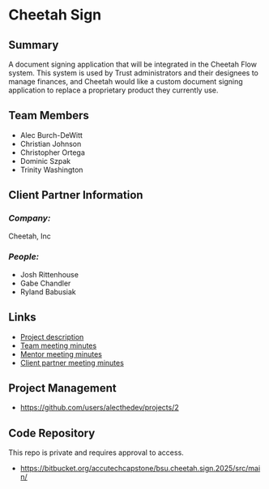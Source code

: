 # Cheetah Sign

## **Summary**

A document signing application that will be integrated in the Cheetah Flow system. This system is used by Trust administrators and their designees to manage finances, and Cheetah would like a custom document signing application to replace a proprietary product they currently use. 

## **Team Members**

- Alec Burch-DeWitt
- Christian Johnson
- Christopher Ortega
- Dominic Szpak
- Trinity Washington

## **Client Partner Information**

### *Company:* 
Cheetah, Inc

### *People:*
- Josh Rittenhouse
- Gabe Chandler
- Ryland Babusiak

## **Links**

- [Project description](ProjectDescription.md)
- [Team meeting minutes](MeetingMinutes/Team)
- [Mentor meeting minutes](MeetingMinutes/Mentor)
- [Client partner meeting minutes](MeetingMinutes/ClientPartner)


## **Project Management**

- https://github.com/users/alecthedev/projects/2

## **Code Repository**

This repo is private and requires approval to access.
- https://bitbucket.org/accutechcapstone/bsu.cheetah.sign.2025/src/main/
